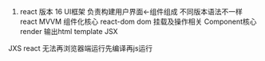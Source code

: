 1. react 版本 16  UI框架 负责构建用户界面<-组件组成 不同版本语法不一样
react MVVM 组件化核心
react-dom dom 挂载及操作相关 
Component核心 render  输出html template JSX  


JXS react 无法再浏览器端运行先编译再js运行